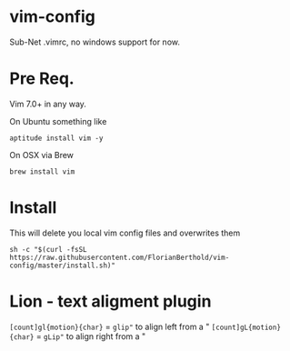 # vim-config
Sub-Net .vimrc, no windows support for now.

# Pre Req.
Vim 7.0+ in any way.

On Ubuntu something like
```
aptitude install vim -y
```

On OSX via Brew
```
brew install vim
```

# Install
This will delete you local vim config files and overwrites them
```
sh -c "$(curl -fsSL https://raw.githubusercontent.com/FlorianBerthold/vim-config/master/install.sh)"
```




# Lion - text aligment plugin
```[count]gl{motion}{char}``` = ```glip"``` to align left from a "
```[count]gL{motion}{char}``` = ```gLip"``` to align right from a "
